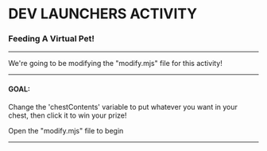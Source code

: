 # DEV LAUNCHERS ACTIVITY

### Feeding A Virtual Pet!

---

We're going to be modifying the "modify.mjs" file for this activity!

---

#### GOAL:

Change the 'chestContents' variable to put whatever you want in your chest, then click it to win your prize!

Open the "modify.mjs" file to begin

---
